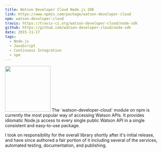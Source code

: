 ```yaml
---
title: Watson Developer Cloud Node.js SDK
link: https://www.npmjs.com/package/watson-developer-cloud
npm: watson-developer-cloud
travis: https://travis-ci.org/watson-developer-cloud/node-sdk
github: https://github.com/watson-developer-cloud/node-sdk
date: 2015-11-17
tags:
  - Node.js
  - JavaScript
  - Continuous Integration
  - npm
---
```


<img class="right" src="/img/portfolio/watson.svg" width="150" height="150" alt="" /> 
The `watson-developer-cloud` module on npm is currently the most popular way of accessing Watson APIs. 
It provides idiomatic Node.js access to every single public Watson API in a single consistent and easy-to-use package.

I took on responsibility for the overall library shortly after it's initial release, and have since authored a fair portion of it 
including several of the services, automated testing, documentation, and publishing.
